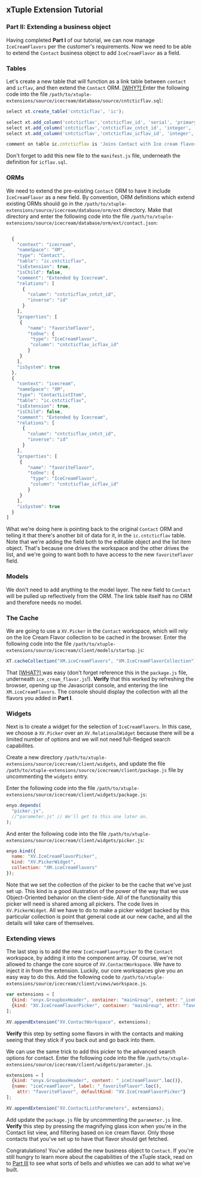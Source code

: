 ## xTuple Extension Tutorial
### Part II: Extending a business object

Having completed **Part I** of our tutorial, we can now manage `IceCreamFlavors` per the customer's requirements. Now we need to be able to extend the `Contact` business object to add `IceCreamFlavor` as a field.

### Tables

Let's create a new table that will function as a link table between `contact` and `icflav`, and then extend the `Contact` ORM.
[ [WHY?] ](TUTORIAL-FAQ.md#why-do-we-need-a-new-table-to-extend-contact)
Enter the following code into the file `/path/to/xtuple-extensions/source/icecream/database/source/cntcticflav.sql`:


```javascript
select xt.create_table('cntcticflav', 'ic');

select xt.add_column('cntcticflav','cntcticflav_id', 'serial', 'primary key', 'ic');
select xt.add_column('cntcticflav','cntcticflav_cntct_id', 'integer', 'references cntct (cntct_id)', 'ic');
select xt.add_column('cntcticflav','cntcticflav_icflav_id', 'integer', 'references ic.icflav (icflav_id)', 'ic');

comment on table ic.cntcticflav is 'Joins Contact with Ice cream flavor';
```

Don't forget to add this new file to the `manifest.js` file, underneath the definition for `icflav.sql`.

### ORMs

We need to extend the pre-existing `Contact` ORM to have it include `IceCreamFlavor` as a new field. By convention, ORM definitions which extend existing ORMs should go in the `/path/to/xtuple-extensions/source/icecream/database/orm/ext` directory. Make that directory and enter the following code into the file `/path/to/xtuple-extensions/source/icecream/database/orm/ext/contact.json`:

```javascript

  {
    "context": "icecream",
    "nameSpace": "XM",
    "type": "Contact",
    "table": "ic.cntcticflav",
    "isExtension": true,
    "isChild": false,
    "comment": "Extended by Icecream",
    "relations": [
      {
        "column": "cntcticflav_cntct_id",
        "inverse": "id"
      }
    ],
    "properties": [
     {
        "name": "favoriteFlavor",
        "toOne": {
         "type": "IceCreamFlavor",
         "column": "cntcticflav_icflav_id"
        }
     }
    ],
    "isSystem": true
  },
  {
    "context": "icecream",
    "nameSpace": "XM",
    "type": "ContactListItem",
    "table": "ic.cntcticflav",
    "isExtension": true,
    "isChild": false,
    "comment": "Extended by Icecream",
    "relations": [
      {
        "column": "cntcticflav_cntct_id",
        "inverse": "id"
      }
    ],
    "properties": [
     {
        "name": "favoriteFlavor",
        "toOne": {
         "type": "IceCreamFlavor",
         "column": "cntcticflav_icflav_id"
        }
     }
    ],
    "isSystem": true
  }
]
```

What we're doing here is pointing back to the original `Contact` ORM and telling it that there's another bit of data for it, in the `ic.cntcticflav` table. Note that we're adding the field both to the editable object and the list item object. That's because one drives the workspace and the other drives the list, and we're going to want both to have access to the new `favoriteFlavor` field.

### Models

We don't need to add anything to the model layer. The new field to `Contact` will be pulled up reflectively from the ORM. The link table itself has no ORM and therefore needs no model.

### The Cache

We are going to use a `XV.Picker` in the `Contact` workspace, which will rely on the Ice Cream Flavor collection to be cached in the browser. Enter the following code into the file `/path/to/xtuple-extensions/source/icecream/client/models/startup.js`:

```javascript
XT.cacheCollection("XM.iceCreamFlavors", "XM.IceCreamFlavorCollection");
```

That 
[ [WHAT?] ](TUTORIAL-FAQ.md#what-is-the-xm-collection-cache)
was easy (don't forget reference this in the `package.js` file, underneath `ice_cream_flavor.js`!). **Verify** that this worked by refreshing the browser, opening up the Javascript console, and entering the line `XM.iceCreamFlavors`. The console should display the collection with all the flavors you added in **Part I**. 

### Widgets

Next is to create a widget for the selection of `IceCreamFlavors`. In this case, we choose a `XV.Picker` over an `XV.RelationalWidget` because there will be a limited number of options and we will not need full-fledged search capabilites.

Create a new directory `/path/to/xtuple-extensions/source/icecream/client/widgets`, and update the file `/path/to/xtuple-extensions/source/icecream/client/package.js` file by uncommenting the `widgets` entry.

Enter the following code into the file `/path/to/xtuple-extensions/source/icecream/client/widgets/package.js`:

```javascript
enyo.depends(
  "picker.js",
  //"parameter.js" // We'll get to this one later on.
);
```

And enter the following code into the file `/path/to/xtuple-extensions/source/icecream/client/widgets/picker.js`:

```javascript
enyo.kind({
  name: "XV.IceCreamFlavorPicker",
  kind: "XV.PickerWidget",
  collection: "XM.iceCreamFlavors"
});
```

Note that we set the collection of the picker to be the cache that we've just set up. This kind is a good illustration of the power of the way that we use Object-Oriented behavior on the client-side. All of the functionality this picker will need is shared among all pickers. The code lives in `XV.PickerWidget`. All we have to do to make a picker widget backed by this particular collection is point that general code at our new cache, and all the details will take care of themselves.

### Extending views

The last step is to add the new `IceCreamFlavorPicker` to the `Contact` workspace, by adding it into the component array. Of course, we're not allowed to change the core source of `XV.ContactWorkspace`. We have to inject it in from the extension. Luckily, our core workspaces give you an easy way to do this. Add the following code to `/path/to/xtuple-extensions/source/icecream/client/views/workspace.js`.

```javascript
var extensions = [
  {kind: "onyx.GroupboxHeader", container: "mainGroup", content: "_iceCreamFlavor".loc()},
  {kind: "XV.IceCreamFlavorPicker", container: "mainGroup", attr: "favoriteFlavor" }
];

XV.appendExtension("XV.ContactWorkspace", extensions);
```

**Verify** this step by setting some flavors in with the contacts and making seeing that they stick if you back out and go back into them.

We can use the same trick to add this picker to the advanced search options for contact. Enter the following code into the file `/path/to/xtuple-extensions/source/icecream/client/widgets/parameter.js`.

```javascript
extensions = [
  {kind: "onyx.GroupboxHeader", content: "_iceCreamFlavor".loc()},
  {name: "iceCreamFlavor", label: "_favoriteFlavor".loc(),
    attr: "favoriteFlavor", defaultKind: "XV.IceCreamFlavorPicker"}
];

XV.appendExtension("XV.ContactListParameters", extensions);
```

Add update the `package.js` file by uncommenting the `parameter.js` line. **Verify** this step by pressing the magnifying glass icon when you're in the Contact list view, and filtering based on ice cream flavor. Only those contacts that you've set up to have that flavor should get fetched.

Congratulations! You've added the new business object to `Contact`. If you're still hungry to learn more about the capabilities of the xTuple stack, read on to [Part III](TUTORIAL3.md) to see what sorts of bells and whistles we can add to what we've built.
